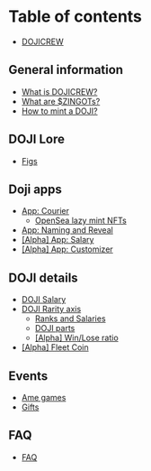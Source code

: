 # Table of contents

* [DOJICREW](README.md)

## General information

* [What is DOJICREW?](general-information/what-is-dojicrew.md)
* [What are $ZINGOTs?](general-information/what-are-zingots.md)
* [How to mint a DOJI?](general-information/how-to-mint-a-doji.md)

## DOJI Lore

* [Figs](doji-lore/figs.md)

## Doji apps

* [App: Courier](doji-apps/app-courier/README.md)
  * [OpenSea lazy mint NFTs](doji-apps/app-courier/opensea-lazy-mint-nfts.md)
* [App: Naming and Reveal](doji-apps/app-naming-and-reveal.md)
* [\[Alpha\] App: Salary](doji-apps/alpha-app-salary.md)
* [\[Alpha\] App: Customizer](doji-apps/alpha-app-customizer.md)

## DOJI details

* [DOJI Salary](doji-details/doji-salary.md)
* [DOJI Rarity axis](doji-details/doji-rarity-axis/README.md)
  * [Ranks and Salaries](doji-details/doji-rarity-axis/ranks-and-salaries.md)
  * [DOJI parts](doji-details/doji-rarity-axis/revealed-doji.md)
  * [\[Alpha\] Win/Lose ratio](doji-details/doji-rarity-axis/win-lose-ratio.md)
* [\[Alpha\] Fleet Coin](doji-details/fleet-coin.md)

## Events

* [Ame games](events/ame-games.md)
* [Gifts](events/gifts.md)

## FAQ

* [FAQ](faq/faq.md)

